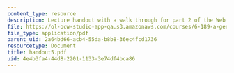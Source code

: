 ```yaml
---
content_type: resource
description: Lecture handout with a walk through for part 2 of the Web indexer lab.
file: https://ol-ocw-studio-app-qa.s3.amazonaws.com/courses/6-189-a-gentle-introduction-to-programming-using-python-january-iap-2008/4e4b3fa444d8220111333e74df4bca86_handout5.pdf
file_type: application/pdf
parent_uid: 2a64bd66-acb4-55da-b8b8-36ec4fcd1736
resourcetype: Document
title: handout5.pdf
uid: 4e4b3fa4-44d8-2201-1133-3e74df4bca86
---
```

